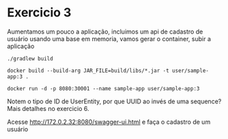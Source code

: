 # Exercicio 3

Aumentamos um pouco a aplicação, incluimos um api de cadastro de usuário usando uma base em memoria, vamos gerar o container, subir a aplicação 

```
./gradlew build

docker build --build-arg JAR_FILE=build/libs/*.jar -t user/sample-app:3 .

docker run -d -p 8080:30001 --name sample-app user/sample-app:3

```

Notem o tipo de ID de UserEntity, por que UUID ao invés de uma sequence? Mais detalhes no exercicio 6.

Acesse http://172.0.2.32:8080/swagger-ui.html e faça o cadastro de um usuário